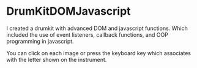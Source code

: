 # DrumKitDOMJavascript

I created a drumkit with advanced DOM and javascript functions. Which included the use of event listeners, callback functions, and OOP programming in javascript.

You can click on each image or press the keyboard key which associates with the letter shown on the instrument. 
